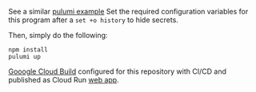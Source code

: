 See a similar [pulumi example](https://github.com/pulumi/examples/tree/master/gcp-ts-k8s-ruby-on-rails-postgresql)
Set the required configuration variables for this program after a `set +o history` to hide secrets.

Then, simply do the following:

```
npm install
pulumi up
```

[Gooogle Cloud Build]( https://cloud.google.com/cloud-build/) configured for this repository with CI/CD and published as Cloud Run [web app](https://firstrepo-p63nwudoyq-uc.a.run.app/).
